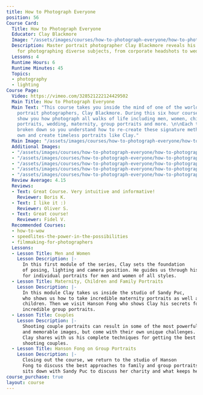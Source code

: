 ```yaml
---
title: How to Photograph Everyone
position: 56
Course Card:
  Title: How to Photograph Everyone
  Educator: Clay Blackmore
  Image: "/assets/images/courses/how-to-photograph-everyone/how-to-photograph-everyone.jpg"
  Description: Master portrait photographer Clay Blackmore reveals his signature techniques
    for photographing diverse subjects, from corporate headshots to wedding portraits.
  Lessons: 4
  Runtime Hours: 6
  Runtime Minutes: 45
  Topics:
  - photography
  - lighting
Course Page:
  Video: https://vimeo.com/328521222124429502
  Main Title: How to Photograph Everyone
  Main Text: "This course takes you inside the mind of one of the world's greatest
    portrait photographers, Clay Blackmore. During this six hour course Clay will
    show you how photograph all walks of life including men, women, children, corporate
    portraits, wedding, maternity, group portraits and more. \n\nEach technique is
    broken down so you understand how to re-create these signature methods on your
    own and create timeless portraits like Clay."
  Main Image: "/assets/images/courses/how-to-photograph-everyone/how-to-photograph-everyone-1.jpg"
  Additional Images:
  - "/assets/images/courses/how-to-photograph-everyone/how-to-photograph-everyone-2.jpg"
  - "/assets/images/courses/how-to-photograph-everyone/how-to-photograph-everyone-3.jpg"
  - "/assets/images/courses/how-to-photograph-everyone/how-to-photograph-everyone-4.jpg"
  - "/assets/images/courses/how-to-photograph-everyone/how-to-photograph-everyone-5.jpg"
  - "/assets/images/courses/how-to-photograph-everyone/how-to-photograph-everyone-6.jpg"
  Review Average: 4.15
  Reviews:
  - Text: Great Course. Very intuitive and informative!
    Reviewer: Boris K.
  - Text: I like it :)
    Reviewer: Oliver S.
  - Text: Great course!
    Reviewer: Fidel V.
  Recommended Courses:
  - how-to-wow
  - speedlites-the-power-in-the-possibilities
  - filmmaking-for-photographers
  Lessons:
  - Lesson Title: Men and Women
    Lesson Description: |-
      In this first module of the series, Clay sets the foundation
      of posing, lighting and camera position. He guides us through his tips and techniques
      for individual portraits for men and women of all styles.
  - Lesson Title: Maternity, Children and Family Portraits
    Lesson Description: |-
      In this module Clay takes us inside the studio of Sandy Puc,
      who shows us how to take incredible maternity portraits as well as babies and
      children. Then we visit Hanson Fong who shows Clay his secrets for creating
      incredible group portraits.
  - Lesson Title: Couples
    Lesson Description: |-
      Shooting couple portraits can result in some of the most powerful
      and memorable images, but come with their own unique challenges. In this module
      Clay shares with us his complete techniques for getting the best results when
      shooting couples.
  - Lesson Title: Hanson Fong on Group Portraits
    Lesson Description: |-
      Closing out the course, we return to the studio of Hanson
      Fong to discuss the best approaches to family and group portraits. Then Clay
      sits down with Sandy Puc to discuss her charity and what keeps her motivated.
course_purchase: true
layout: course
---
```


